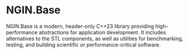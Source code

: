 # NGIN.Base
NGIN.Base is a modern, header-only C++23 library providing high-performance abstractions for application development.   It includes alternatives to the STL components, as well as utilities for benchmarking, testing, and building scientific or performance-critical software.   
